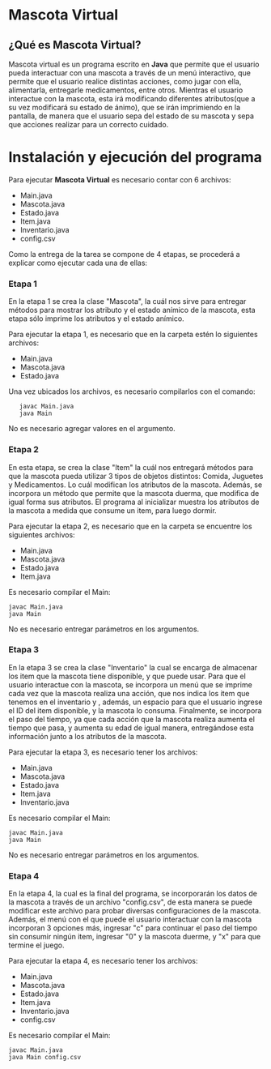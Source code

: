# Mascota Virtual
## ¿Qué es Mascota Virtual?
Mascota virtual es un programa escrito en **Java** que permite que el usuario pueda interactuar con una mascota a través de un menú interactivo, que permite que el usuario realice distintas acciones, como jugar con ella, alimentarla, entregarle medicamentos, entre otros. Mientras el usuario interactue con la mascota, esta irá modificando diferentes atributos(que a su vez modificará su estado de ánimo), que se irán imprimiendo en la pantalla, de manera que el usuario sepa del estado de su mascota y sepa que acciones realizar para un correcto cuidado.
# Instalación y ejecución del programa
Para ejecutar **Mascota Virtual** es necesario contar con 6 archivos: 
* Main.java
* Mascota.java
* Estado.java
* Item.java
* Inventario.java
* config.csv

Como la entrega de la tarea se compone de 4 etapas, se procederá a explicar como ejecutar cada una de ellas:
### Etapa 1 
En la etapa 1 se crea la clase "Mascota", la cuál nos sirve para entregar métodos para mostrar los atributo y el estado anímico de la mascota, esta etapa sólo imprime los atributos y el estado anímico.

Para ejecutar la etapa 1, es necesario que en la carpeta estén lo siguientes archivos:
* Main.java
* Mascota.java
* Estado.java

Una vez ubicados los archivos, es necesario compilarlos con el comando:
```gnu
   javac Main.java
   java Main
```
No es necesario agregar valores en el argumento.

### Etapa 2
En esta etapa, se crea la clase "Item" la cuál nos entregará métodos para que la mascota pueda utilizar 3 tipos de objetos distintos: Comida, Juguetes y Medicamentos. Lo cuál modifican los atributos de la mascota. Además, se incorpora un método que permite que la mascota duerma, que modifica de igual forma sus atributos. El programa al inicializar muestra los atributos de la mascota a medida que consume un item, para luego dormir.

Para ejecutar la etapa 2, es necesario que en la carpeta se encuentre los siguientes archivos:
	
* Main.java
* Mascota.java
* Estado.java
* Item.java

Es necesario compilar el Main:
```
javac Main.java
java Main 
```
No es necesario entregar parámetros en los argumentos.

### Etapa 3
En la etapa 3 se crea la clase "Inventario" la cual se encarga de almacenar los item que la mascota tiene disponible, y que puede usar. Para que el usuario interactue con la mascota, se incorpora un menú que se imprime
cada vez que la mascota realiza una acción, que nos indica los item que tenemos en el inventario y , además, un espacio para que el usuario ingrese el ID del item disponible, y la mascota lo consuma. Finalmente, se incorpora el paso del tiempo, ya que cada acción que la mascota realiza aumenta el tiempo que pasa, y aumenta su edad de igual manera, entregándose esta información junto a los atributos de la mascota.

Para ejecutar la etapa 3, es necesario tener los archivos:

* Main.java
* Mascota.java
* Estado.java
* Item.java
* Inventario.java

Es necesario compilar el Main:
```
javac Main.java
java Main 
```
No es necesario entregar parámetros en los argumentos.

### Etapa 4
En la etapa 4, la cual es la final del programa, se incorporarán los datos de la mascota a través de un archivo "config.csv", de esta manera se puede modificar este archivo para probar diversas configuraciones de la mascota. Además, el menú con el que puede el usuario interactuar con la mascota incorporan 3 opciones más, ingresar "c" para continuar el paso del tiempo sin consumir ningún item, ingresar "0" y la mascota duerme, y "x" para que termine el juego.

Para ejecutar la etapa 4, es necesario tener los archivos:

* Main.java
* Mascota.java
* Estado.java
* Item.java
* Inventario.java
* config.csv

Es necesario compilar el Main:
```
javac Main.java
java Main config.csv
```




